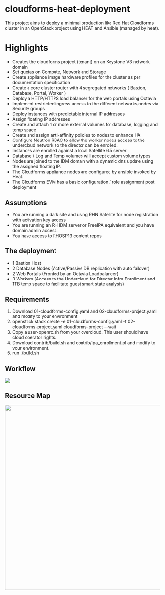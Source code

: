 # cloudforms-heat-deployment

This project aims to deploy a minimal production like Red Hat Cloudforms cluster in an OpenStack project using HEAT and Ansible (managed by heat).

# Highlights

 - Creates the cloudforms project (tenant) on an Keystone V3 network domain
 - Set quotas on Compute, Network and Storage
 - Create appliance image hardware profiles for the cluster as per documentation specification
 - Create a core cluster router with 4 segregated networks ( Bastion, Database, Portal, Worker )
 - Deploy a HTTP/HTTPS load balancer for the web portals using Octavia
 - Implement restricted ingress access to the different networks/nodes via Security groups
 - Deploy instances with predictable internal IP addresses
 - Assign floating IP addresses
 - Create and attach 1 or more external volumes for database, logging and temp space
 - Create and assign anti-affinity policies to nodes to enhance HA
 - Configure Neutron RBAC to allow the worker nodes access to the undercloud network so the director can be enrolled.
 - Instances are enrolled against a local Satellite 6.5 server
 - Database / Log and Temp volumes will accept custom volume types
 - Nodes are joined to the IDM domain with a dynamic dns update using the assigned floating IP.
 - The Cloudforms appliance nodes are configured by ansible invoked by Heat.
 - The Cloudforms EVM has a basic configuration / role assignment post deployment

## Assumptions

  - You are running a dark site and using RHN Satellite for node registration with activation key access
  - You are running an RH IDM server or FreeIPA equivalent and you have domain admin access.
  - You have access to RHOSP13 content repos

## The deployment

 - 1 Bastion Host
 - 2 Database Nodes (Active/Passive DB replication with auto failover)
 - 2 Web Portals (Fronted by an Octavia Loadbalancer)
 - 3 Workers (Access to the Undercloud for Director Infra Enrollment and 1TB temp space to facilitate guest smart state analysis)

## Requirements

  1. Download 01-cloudforms-config.yaml and 02-cloudforms-project.yaml and modify to your environment
  2. openstack stack create -e 01-cloudforms-config.yaml -t 02-cloudforms-project.yaml cloudforms-project --wait
  3. Copy a user-openrc.sh from your overcloud.  This user should have cloud operator rights.
  4. Download contrib/build.sh and contrib/ipa_enrollment.pl and modify to your environment.
  4. run ./build.sh

## Workflow
<img src="https://github.com/gprocunier/cloudforms-heat-deployment/blob/master/images/workflow.png">

## Resource Map

<img src="https://raw.githubusercontent.com/gprocunier/cloudforms-heat-deployment/master/images/resource_map.png" width="800" height="600">
